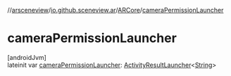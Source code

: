 //[arsceneview](../../../index.md)/[io.github.sceneview.ar](../index.md)/[ARCore](index.md)/[cameraPermissionLauncher](camera-permission-launcher.md)

# cameraPermissionLauncher

[androidJvm]\
lateinit var [cameraPermissionLauncher](camera-permission-launcher.md): [ActivityResultLauncher](https://developer.android.com/reference/kotlin/androidx/activity/result/ActivityResultLauncher.html)&lt;[String](https://kotlinlang.org/api/latest/jvm/stdlib/kotlin/-string/index.html)&gt;

